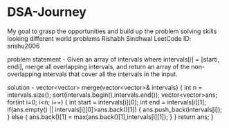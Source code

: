 # DSA-Journey
My goal to grasp the opportunities and build up the problem solving skills looking different world problems
Rishabh Sindhwal
LeetCode ID: srishu2006

problem statement - Given an array of intervals where intervals[i] = [starti, endi], merge all overlapping intervals, and return an array of the non-overlapping intervals that cover all the intervals in the input.

 solution -     vector<vector<int>> merge(vector<vector<int>>& intervals) {
      int n = intervals.size();
      sort(intervals.begin(),intervals.end());
      vector<vector<int>>ans;
      for(int i=0; i<n; i++)
      {
        int start = intervals[i][0];
        int end = intervals[i][1];
        if(ans.empty() || intervals[i][0]>ans.back()[1])
        {
            ans.push_back(intervals[i]);
        }
        else 
        {
           ans.back()[1] = max(ans.back()[1],intervals[i][1]);
        }
      }
      return ans;
    }
